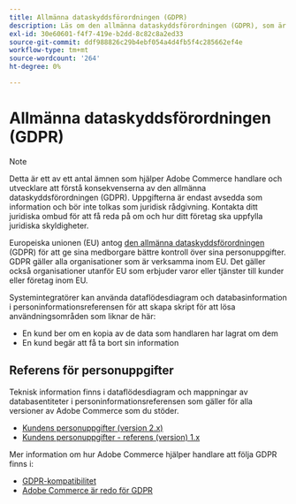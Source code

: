 ```yaml
---
title: Allmänna dataskyddsförordningen (GDPR)
description: Läs om den allmänna dataskyddsförordningen (GDPR), som är en lagstiftning som reglerar dataskydd och sekretess för alla enskilda personer i EU och EES.
exl-id: 30e60601-f4f7-419e-b2dd-8c82c8a2ed33
source-git-commit: ddf988826c29b4ebf054a4d4fb5f4c285662ef4e
workflow-type: tm+mt
source-wordcount: '264'
ht-degree: 0%

---
```


# Allmänna dataskyddsförordningen (GDPR)

>[!NOTE]
>
>Detta är ett av ett antal ämnen som hjälper Adobe Commerce handlare och utvecklare att förstå konsekvenserna av den allmänna dataskyddsförordningen (GDPR). Uppgifterna är endast avsedda som information och bör inte tolkas som juridisk rådgivning. Kontakta ditt juridiska ombud för att få reda på om och hur ditt företag ska uppfylla juridiska skyldigheter.

Europeiska unionen (EU) antog [den allmänna dataskyddsförordningen](https://ec.europa.eu/info/law/law-topic/data-protection_en) (GDPR) för att ge sina medborgare bättre kontroll över sina personuppgifter. GDPR gäller alla organisationer som är verksamma inom EU. Det gäller också organisationer utanför EU som erbjuder varor eller tjänster till kunder eller företag inom EU.

Systemintegratörer kan använda dataflödesdiagram och databasinformation i personinformationsreferensen för att skapa skript för att lösa användningsområden som liknar de här:

- En kund ber om en kopia av de data som handlaren har lagrat om dem
- En kund begär att få ta bort sin information

## Referens för personuppgifter

Teknisk information finns i dataflödesdiagram och mappningar av databasentiteter i personinformationsreferensen som gäller för alla versioner av Adobe Commerce som du stöder.

- [Kundens personuppgifter (version 2.x)](data-m2.md)
- [Kundens personuppgifter - referens (version) 1.x](data-m1.md)

Mer information om hur Adobe Commerce hjälper handlare att följa GDPR finns i:

- [GDPR-kompatibilitet](https://experienceleague.adobe.com/docs/commerce-admin/start/compliance/privacy/compliance-gdpr.html?lang=sv-SE)
- [Adobe Commerce är redo för GDPR](https://business.adobe.com/se/privacy/general-data-protection-regulation.html)
